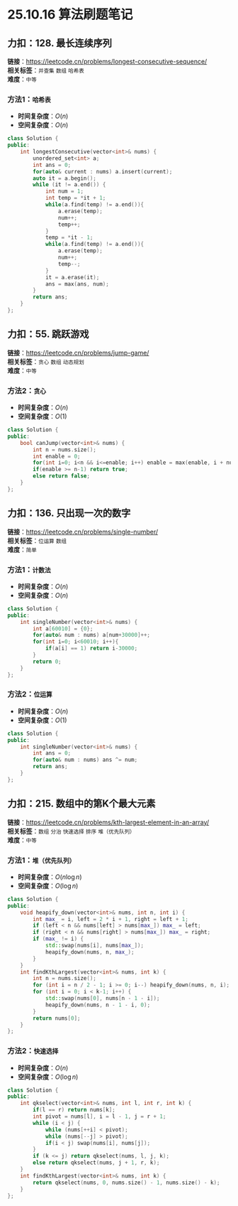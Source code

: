 # 25.10.16 算法刷题笔记

## 力扣：128. 最长连续序列
**链接**：https://leetcode.cn/problems/longest-consecutive-sequence/  
**相关标签**：`并查集` `数组` `哈希表`  
**难度**：`中等`
### 方法1：`哈希表`
- **时间复杂度**：$O(n)$
- **空间复杂度**：$O(n)$
```cpp
class Solution {
public:
    int longestConsecutive(vector<int>& nums) {
        unordered_set<int> a;
        int ans = 0;
        for(auto& current : nums) a.insert(current);
        auto it = a.begin();
        while (it != a.end()) {
            int num = 1;
            int temp = *it + 1;
            while(a.find(temp) != a.end()){
                a.erase(temp);
                num++;
                temp++;
            }
            temp = *it - 1;
            while(a.find(temp) != a.end()){
                a.erase(temp);
                num++;
                temp--;
            }
            it = a.erase(it);
            ans = max(ans, num);
        }
        return ans;
    }
};
```

## 力扣：55. 跳跃游戏
**链接**：https://leetcode.cn/problems/jump-game/  
**相关标签**：`贪心` `数组` `动态规划`  
**难度**：`中等`
### 方法2：`贪心`
- **时间复杂度**：$O(n)$
- **空间复杂度**：$O(1)$
```cpp
class Solution {
public:
    bool canJump(vector<int>& nums) {
        int n = nums.size();
        int enable = 0;
        for(int i=0; i<n && i<=enable; i++) enable = max(enable, i + nums[i]);
        if(enable >= n-1) return true;
        else return false;
    }
};
```

## 力扣：136. 只出现一次的数字
**链接**：https://leetcode.cn/problems/single-number/  
**相关标签**：`位运算` `数组`  
**难度**：`简单`
### 方法1：`计数法`
- **时间复杂度**：$O(n)$
- **空间复杂度**：$O(n)$
```cpp
class Solution {
public:
    int singleNumber(vector<int>& nums) {
        int a[60010] = {0};
        for(auto& num : nums) a[num+30000]++;
        for(int i=0; i<60010; i++){
            if(a[i] == 1) return i-30000;
        }
        return 0;
    }
};
```
### 方法2：`位运算`
- **时间复杂度**：$O(n)$
- **空间复杂度**：$O(1)$
```cpp
class Solution {
public:
    int singleNumber(vector<int>& nums) {
        int ans = 0;
        for(auto& num : nums) ans ^= num;
        return ans;
    }
};
```

## 力扣：215. 数组中的第K个最大元素
**链接**：https://leetcode.cn/problems/kth-largest-element-in-an-array/  
**相关标签**：`数组` `分治` `快速选择` `排序` `堆（优先队列）`  
**难度**：`中等`
### 方法1：`堆（优先队列）`
- **时间复杂度**：$O(n \log n)$
- **空间复杂度**：$O(\log n)$
```cpp
class Solution {
public:
    void heapify_down(vector<int>& nums, int n, int i) {
        int max_ = i, left = 2 * i + 1, right = left + 1;
        if (left < n && nums[left] > nums[max_]) max_ = left;
        if (right < n && nums[right] > nums[max_]) max_ = right;
        if (max_ != i) {
            std::swap(nums[i], nums[max_]);
            heapify_down(nums, n, max_);
        }
    }
    int findKthLargest(vector<int>& nums, int k) {
        int n = nums.size();
        for (int i = n / 2 - 1; i >= 0; i--) heapify_down(nums, n, i);
        for (int i = 0; i < k-1; i++) {
            std::swap(nums[0], nums[n - 1 - i]);
            heapify_down(nums, n - 1 - i, 0);
        }
        return nums[0];
    }
};
```
### 方法2：`快速选择`
- **时间复杂度**：$O(n)$
- **空间复杂度**：$O(\log n)$
```cpp
class Solution {
public:
    int qkselect(vector<int>& nums, int l, int r, int k) {
        if(l == r) return nums[k];
        int pivot = nums[l], i = l - 1, j = r + 1;
        while (i < j) {
            while (nums[++i] < pivot);
            while (nums[--j] > pivot);
            if(i < j) swap(nums[i], nums[j]);
        }
        if (k <= j) return qkselect(nums, l, j, k);
        else return qkselect(nums, j + 1, r, k);
    }
    int findKthLargest(vector<int>& nums, int k) {
        return qkselect(nums, 0, nums.size() - 1, nums.size() - k);
    }
};
```